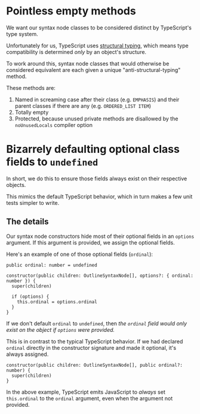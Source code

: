 Pointless empty methods
=======================

We want our syntax node classes to be considered distinct by TypeScript's type system.

Unfortunately for us, TypeScript uses [structural typing](https://en.wikipedia.org/wiki/Structural_type_system), which means type compatibility is determined *only* by an object's structure.

To work around this, syntax node classes that would otherwise be considered equivalent are each given a unique "anti-structural-typing" method.

These methods are:

1. Named in screaming case after their class (e.g. `EMPHASIS`) and their parent classes if there are any (e.g. `ORDERED_LIST ITEM`)
2. Totally empty
3. Protected, because unused private methods are disallowed by the `noUnusedLocals` compiler option


Bizarrely defaulting optional class fields to `undefined`
=========================================================

In short, we do this to ensure those fields always exist on their respective objects.

This mimics the default TypeScript behavior, which in turn makes a few unit tests simpler to write.


The details
----------- 

Our syntax node constructors hide most of their optional fields in an `options` argument. If this argument is provided, we assign the optional fields.

Here's an example of one of those optional fields (`ordinal`):

``````
public ordinal: number = undefined

constructor(public children: OutlineSyntaxNode[], options?: { ordinal: number }) {
  super(children)

  if (options) {
    this.ordinal = options.ordinal
  }
}
``````

If we don't default `ordinal` to `undefined`, then *the `ordinal` field would only exist on the object if `options` were provided.*

This is in contrast to the typical TypeScript behavior. If we had declared `ordinal` directly in the constructor signature and made it optional, it's always assigned.

``````
constructor(public children: OutlineSyntaxNode[], public ordinal?: number) {
  super(children)
}
``````

In the above example, TypeScript emits JavaScript to *always* set `this.ordinal` to the `ordinal` argument, even when the argument not provided.
